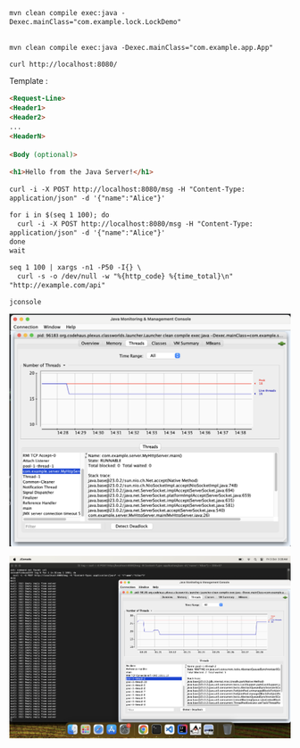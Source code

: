 
```shell

mvn clean compile exec:java -Dexec.mainClass="com.example.lock.LockDemo"

```

```shell

mvn clean compile exec:java -Dexec.mainClass="com.example.app.App"

```
```shell
curl http://localhost:8080/
```
Template :
```html
<Request-Line>
<Header1>
<Header2>
...
<HeaderN>

<Body (optional)>

```

```html
<h1>Hello from the Java Server!</h1>
```

```shell
curl -i -X POST http://localhost:8080/msg -H "Content-Type: application/json" -d '{"name":"Alice"}'

```
```shell
for i in $(seq 1 100); do
  curl -i -X POST http://localhost:8080/msg -H "Content-Type: application/json" -d '{"name":"Alice"}'
done
wait
```

```shell
seq 1 100 | xargs -n1 -P50 -I{} \
  curl -s -o /dev/null -w "%{http_code} %{time_total}\n" "http://example.com/api"
```

```shell 
jconsole
```

![Thread](assets/Thread.png)

![Threads](assets/Threads.png)